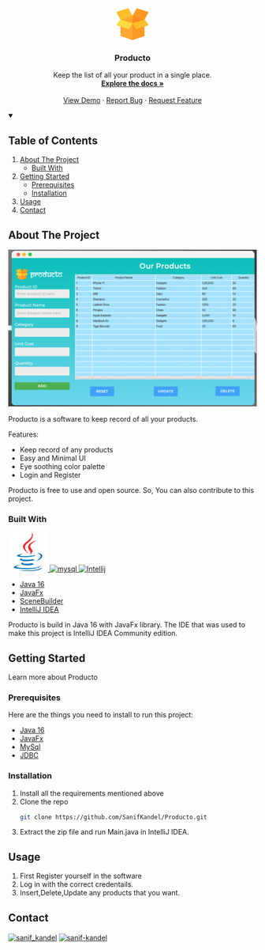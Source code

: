 <!--
*** Thanks othneildrew for providing this template
-->


<!-- PROJECT LOGO -->
<br />
<p align="center">
  <a href="https://github.com/SanifKandel/Producto">
    <img src="https://github.com/SanifKandel/Producto/blob/sanif/src/Frontend/Images/box.png" alt="Logo" width="64" height="64">
  </a>

  <h3 align="center">Producto</h3>
 
  <p align="center"> </p>

  <p align="center">
    Keep the list of all your product in a single place.
    <br />
    <a href="https://github.com/SanifKandel/Producto"><strong>Explore the docs »</strong></a>
    <br />
    <br />
    <a href="https://github.com/Sanif-Kandel/Producto">View Demo</a>
    ·
    <a href="https://github.com/Sanif-Kandel/Producto/issues">Report Bug</a>
    ·
    <a href="https://github.com/Sanif-Kandel/Producto/issues">Request Feature</a>
  </p>
</p>



<!-- TABLE OF CONTENTS -->

<details open="open">
  <summary><h2>Table of Contents</summary>
  <ol>
    <li>
      <a href="#about-the-project">About The Project</a>
      <ul>
        <li><a href="#built-with">Built With</a></li>
      </ul>
    </li>
    <li>
      <a href="#getting-started">Getting Started</a>
      <ul>
        <li><a href="#prerequisites">Prerequisites</a></li>
        <li><a href="#installation">Installation</a></li>
      </ul>
    </li>
    <li><a href="#usage">Usage</a></li>
    <li><a href="#contact">Contact</a></li>
  </ol>
</details>



<!-- ABOUT THE PROJECT -->
## About The Project



  ![Product Name Screen Shot](https://github.com/SanifKandel/Producto/blob/sanif/src/Frontend/Images/MainPage.png)


Producto is a software to keep record of all your products.

Features:
* Keep record of any products
* Easy and Minimal UI
* Eye soothing color palette
* Login and Register


Producto is free to use and open source. So, You can also contribute to this project. 

### Built With
<p align="left"> <a href="https://www.java.com" target="_blank"> <img src="https://raw.githubusercontent.com/devicons/devicon/master/icons/java/java-original.svg" alt="java" width="80" height="80"/> </a> <a href="https://www.mysql.com" target="_blank"> <img src="https://www.mysql.com/common/logos/logo-mysql-170x115.png" alt="mysql" width="100" height="80"/> </a><a href="https://www.jetbrains.com" target="_blank"> <img src="https://idroot.us/wp-content/uploads/2019/04/intellij-logo.png" alt="Intellij" width="100" height="80"/> </a></p>
  
* [Java 16](https://www.oracle.com/java/technologies/downloads/)
* [JavaFx](https://openjfx.io/)
* [SceneBuilder](https://gluonhq.com/products/scene-builder/)
* [IntelliJ IDEA](https://www.jetbrains.com/idea/)

Producto is build in Java 16 with JavaFx library. The IDE that was used to make this project is IntelliJ IDEA Community edition.


<!-- GETTING STARTED -->
## Getting Started

Learn more about Producto

### Prerequisites

Here are the things you need to install to run this project:

* [Java 16](https://www.oracle.com/java/technologies/downloads/)
* [JavaFx](https://openjfx.io/)
* [MySql](https://www.mysql.com/)
* [JDBC](https://dev.mysql.com/downloads/connector/j/)


### Installation

1. Install all the requirements mentioned above
2. Clone the repo
   ```sh
   git clone https://github.com/SanifKandel/Producto.git
   ```
3. Extract the zip file and run Main.java in IntelliJ IDEA.

<!-- USAGE EXAMPLES -->
## Usage

1. First Register yourself in the software
2. Log in with the correct credentails.
3. Insert,Delete,Update any products that you want.



<!-- CONTACT -->
## Contact

<p align="left">
<a href="https://twitter.com/sanif_kandel" target="blank"><img align="center" src="https://raw.githubusercontent.com/rahuldkjain/github-profile-readme-generator/master/src/images/icons/Social/twitter.svg" alt="sanif_kandel" height="30" width="40" /></a>
<a href="https://linkedin.com/in/sanif-kandel" target="blank"><img align="center" src="https://raw.githubusercontent.com/rahuldkjain/github-profile-readme-generator/master/src/images/icons/Social/linked-in-alt.svg" alt="sanif-kandel" height="30" width="40" /></a>
</p>
